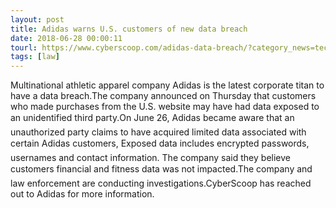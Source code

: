 ```yaml
---
layout: post
title: Adidas warns U.S. customers of new data breach
date: 2018-06-28 00:00:11
tourl: https://www.cyberscoop.com/adidas-data-breach/?category_news=technology
tags: [law]
---
```

Multinational athletic apparel company Adidas is the latest corporate titan to have a data breach.The company announced on Thursday that customers who made purchases from the U.S. website may have had data exposed to an unidentified third party.On June 26, Adidas became aware that an unauthorized party claims to have acquired limited data associated with certain Adidas customers, Exposed data includes encrypted passwords, usernames and contact information. The company said they believe customers financial and fitness data was not impacted.The company and law enforcement are conducting investigations.CyberScoop has reached out to Adidas for more information.